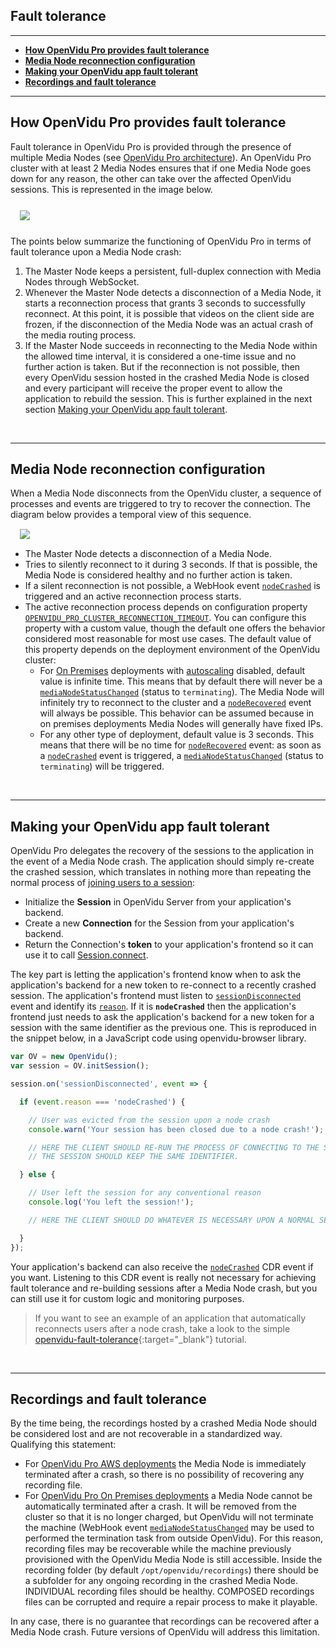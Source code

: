 <h2 id="section-title">Fault tolerance</h2>
<hr>

- **[How OpenVidu Pro provides fault tolerance](#how-openvidu-pro-provides-fault-tolerance)**
- **[Media Node reconnection configuration](#media-node-reconnection-configuration)**
- **[Making your OpenVidu app fault tolerant](#making-your-openvidu-app-fault-tolerant)**
- **[Recordings and fault tolerance](#recordings-and-fault-tolerance)**

---

## How OpenVidu Pro provides fault tolerance

Fault tolerance in OpenVidu Pro is provided through the presence of multiple Media Nodes (see [OpenVidu Pro architecture](openvidu-pro/scalability/#openvidu-pro-architecture)). An OpenVidu Pro cluster with at least 2 Media Nodes ensures that if one Media Node goes down for any reason, the other can take over the affected OpenVidu sessions. This is represented in the image below.

<div class="row">
    <div class="pro-gallery" style="margin: 25px 15px 25px 15px">
        <a data-fancybox="gallery-pro1" href="img/docs/openvidu-pro/fault-tolerance.png" data-caption='If the Media Node hosting "Session 1" crashes, a healthy Media Node can take over it. The application can re-create "Session 1" and clients may reconnect to it'><img class="img-responsive" style="margin: auto; max-height: 480px; transform: translateZ(0); image-rendering: -webkit-optimize-contrast;" src="img/docs/openvidu-pro/fault-tolerance.png"/></a>
    </div>
</div>

The points below summarize the functioning of OpenVidu Pro in terms of fault tolerance upon a Media Node crash:

1. The Master Node keeps a persistent, full-duplex connection with Media Nodes through WebSocket.
2. Whenever the Master Node detects a disconnection of a Media Node, it starts a reconnection process that grants 3 seconds to successfully reconnect. At this point, it is possible that videos on the client side are frozen, if the disconnection of the Media Node was an actual crash of the media routing process.
3. If the Master Node succeeds in reconnecting to the Media Node within the allowed time interval, it is considered a one-time issue and no further action is taken. But if the reconnection is not possible, then every OpenVidu session hosted in the crashed Media Node is closed and every participant will receive the proper event to allow the application to rebuild the session. This is further explained in the next section [Making your OpenVidu app fault tolerant](#making-your-openvidu-app-fault-tolerant).

<br>

---

## Media Node reconnection configuration

When a Media Node disconnects from the OpenVidu cluster, a sequence of processes and events are triggered to try to recover the connection.
The diagram below provides a temporal view of this sequence.

<div class="row">
    <div class="pro-gallery" style="margin: 15px">
        <a data-fancybox="gallery-pro2" href="img/docs/cdr/node-crashed.png"><img class="img-responsive" style="margin: auto; max-height: 325px; transform: translateZ(0); image-rendering: -webkit-optimize-contrast;" src="img/docs/cdr/node-crashed.png"/></a>
    </div>
</div>

- The Master Node detects a disconnection of a Media Node.
- Tries to silently reconnect to it during 3 seconds. If that is possible, the Media Node is considered healthy and no further action is taken.
- If a silent reconnection is not possible, a WebHook event [`nodeCrashed`](reference-docs/openvidu-server-cdr/#nodecrashed) is triggered and an active reconnection process starts.
- The active reconnection process depends on configuration property [`OPENVIDU_PRO_CLUSTER_RECONNECTION_TIMEOUT`](reference-docs/openvidu-config/#configuration-parameters-for-openvidu-pro). You can configure this property with a custom value, though the default one offers the behavior considered most reasonable for most use cases. The default value of this property depends on the deployment environment of the OpenVidu cluster:
    - For [On Premises](deployment/pro/on-premises/) deployments with [autoscaling](openvidu-pro/scalability/#autoscaling) disabled, default value is infinite time. This means that by default there will never be a [`mediaNodeStatusChanged`](reference-docs/openvidu-server-cdr/#medianodestatuschanged) (status to `terminating`). The Media Node will infinitely try to reconnect to the cluster and a [`nodeRecovered`](reference-docs/openvidu-server-cdr/#noderecovered) event will always be possible. This behavior can be assumed because in on premises deployments Media Nodes will generally have fixed IPs.
    - For any other type of deployment, default value is 3 seconds. This means that there will be no time for [`nodeRecovered`](reference-docs/openvidu-server-cdr/#noderecovered) event: as soon as a [`nodeCrashed`](reference-docs/openvidu-server-cdr/#nodecrashed) event is triggered, a [`mediaNodeStatusChanged`](reference-docs/openvidu-server-cdr/#medianodestatuschanged) (status to `terminating`) will be triggered.

<br>

---

## Making your OpenVidu app fault tolerant

OpenVidu Pro delegates the recovery of the sessions to the application in the event of a Media Node crash. The application should simply re-create the crashed session, which translates in nothing more than repeating the normal process of [joining users to a session](cheatsheet/join-session/):

- Initialize the **Session** in OpenVidu Server from your application's backend.
- Create a new **Connection** for the Session from your application's backend.
- Return the Connection's **token** to your application's frontend so it can use it to call [Session.connect](api/openvidu-browser/classes/Session.html#connect).

The key part is letting the application's frontend know when to ask the application's backend for a new token to re-connect to a recently crashed session. The application's frontend must listen to [`sessionDisconnected`](api/openvidu-browser/interfaces/SessionEventMap.html#sessionDisconnected) event and identify its [`reason`](api/openvidu-browser/classes/SessionDisconnectedEvent.html#reason). If it is **`nodeCrashed`** then the application's frontend just needs to ask the application's backend for a new token for a session with the same identifier as the previous one. This is reproduced in the snippet below, in a JavaScript code using openvidu-browser library.

```javascript
var OV = new OpenVidu();
var session = OV.initSession();

session.on('sessionDisconnected', event => {

  if (event.reason === 'nodeCrashed') {

    // User was evicted from the session upon a node crash
    console.warn('Your session has been closed due to a node crash!');

    // HERE THE CLIENT SHOULD RE-RUN THE PROCESS OF CONNECTING TO THE SESSION AS NORMAL.
    // THE SESSION SHOULD KEEP THE SAME IDENTIFIER.

  } else {

    // User left the session for any conventional reason
    console.log('You left the session!');

    // HERE THE CLIENT SHOULD DO WHATEVER IS NECESSARY UPON A NORMAL SESSION CLOSURE.

  }
});
```

Your application's backend can also receive the [`nodeCrashed`](reference-docs/openvidu-server-cdr/#nodecrashed) CDR event if you want. Listening to this CDR event is really not necessary for achieving fault tolerance and re-building sessions after a Media Node crash, but you can still use it for custom logic and monitoring purposes.

> If you want to see an example of an application that automatically reconnects users after a node crash, take a look to the simple [openvidu-fault-tolerance](https://github.com/OpenVidu/openvidu-tutorials/tree/master/openvidu-fault-tolerance){:target="_blank"} tutorial.

<br>

---

## Recordings and fault tolerance

By the time being, the recordings hosted by a crashed Media Node should be considered lost and are not recoverable in a standardized way. Qualifying this statement:

- For [OpenVidu Pro AWS deployments](deployment/pro/aws/) the Media Node is immediately terminated after a crash, so there is no possibility of recovering any recording file.
- For [OpenVidu Pro On Premises deployments](deployment/pro/on-premises/) a Media Node cannot be automatically terminated after a crash. It will be removed from the cluster so that it is no longer charged, but OpenVidu will not terminate the machine (WebHook event [`mediaNodeStatusChanged`](reference-docs/openvidu-server-cdr/#medianodestatuschanged) may be used to performed the termination task from outside OpenVidu). For this reason, recording files may be recoverable while the machine previously provisioned with the OpenVidu Media Node is still accessible. Inside the recording folder (by default `/opt/openvidu/recordings`) there should be a subfolder for any ongoing recording in the crashed Media Node. INDIVIDUAL recording files should be healthy. COMPOSED recordings files can be corrupted and require a repair process to make it playable.

In any case, there is no guarantee that recordings can be recovered after a Media Node crash. Future versions of OpenVidu will address this limitation.

<br>

<link rel="stylesheet" href="https://cdnjs.cloudflare.com/ajax/libs/fancybox/3.1.20/jquery.fancybox.min.css" />
<script src="https://cdnjs.cloudflare.com/ajax/libs/fancybox/3.1.20/jquery.fancybox.min.js"></script>
<script>
  $().fancybox({
    selector : '[data-fancybox]',
    infobar : true,
    arrows : false,
    loop: true,
    protect: true,
    transitionEffect: 'slide',
    buttons : [
        'close'
    ],
    clickOutside : 'close',
    clickSlide   : 'close',
  });
</script>
